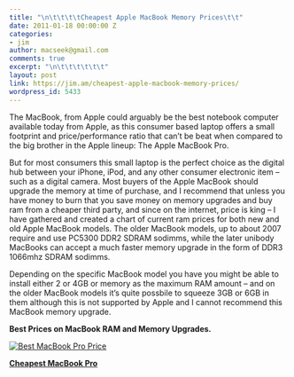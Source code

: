```yaml
---
title: "\n\t\t\t\tCheapest Apple MacBook Memory Prices\t\t"
date: 2011-01-18 00:00:00 Z
categories:
- jim
author: macseek@gmail.com
comments: true
excerpt: "\n\t\t\t\t\t\t"
layout: post
link: https://jim.am/cheapest-apple-macbook-memory-prices/
wordpress_id: 5433
---
```


The MacBook, from Apple could arguably be the best notebook computer available today from Apple, as this consumer based laptop offers a small footprint and price/performance ratio that can’t be beat when compared to the big brother in the Apple lineup: The Apple MacBook Pro.




But for most consumers this small laptop is the perfect choice as the digital hub between your iPhone, iPod, and any other consumer electronic item – such as a digital camera. Most buyers of the Apple MacBook should upgrade the memory at time of purchase, and I recommend that unless you have money to burn that you save money on memory upgrades and buy ram from a cheaper third party, and since on the internet, price is king – I have gathered and created a chart of current ram prices for both new and old Apple MacBook models. The older MacBook models, up to about 2007 require and use PC5300 DDR2 SDRAM sodimms, while the later unibody MacBooks can accept a much faster memory upgrade in the form of DDR3 1066mhz SDRAM sodimms.




Depending on the specific MacBook model you have you might be able to install either 2 or 4GB or memory as the maximum RAM amount – and on the older MacBook models it’s quite possbile to squeeze 3GB or 6GB in them although this is not supported by Apple and I cannot recommend this MacBook memory upgrade.




**Best Prices on MacBook RAM and Memory Upgrades.**




[![Best MacBook Pro Price](http://www.jim.am/wp-content/uploads/2011/03/Screen-shot-2011-03-24-at-7.39.14-AM1.png)](http://www.amazon.com/gp/product/B002QQ8H8I/ref=as_li_ss_tl?ie=UTF8&tag=ramseeker-20&linkCode=as2&camp=1789&creative=390957&creativeASIN=B002QQ8H8I)




**[Cheapest MacBook Pro](http://www.amazon.com/gp/product/B002QQ8H8I/ref=as_li_ss_tl?ie=UTF8&tag=ramseeker-20&linkCode=as2&camp=1789&creative=390957&creativeASIN=B002QQ8H8I)**


		
